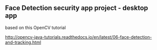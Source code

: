 ## Face Detection security app project - desktop app

based on this OpenCV tutorial

http://opencv-java-tutorials.readthedocs.io/en/latest/06-face-detection-and-tracking.html
